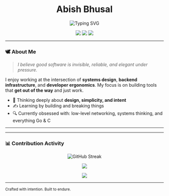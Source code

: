 <h1 align="center" style="border-bottom: none;">Abish Bhusal</h1>
<p align="center">
  <img src="https://readme-typing-svg.herokuapp.com/?center=true&vCenter=true&lines=Builder+of+Quiet+Tools;Lover+of+Low-Level+Craftsmanship;Conscious+of+Code+and+Culture" alt="Typing SVG" />
</p>

<p align="center">
  <a href="https://github.com/abishz17"><img src="https://img.shields.io/badge/GitHub-100000?style=flat&logo=github&logoColor=white" /></a>
  <a href="https://abishbhusal.com.np"><img src="https://img.shields.io/badge/Website-000000?style=flat&logo=About.me&logoColor=white" /></a>
  <a href="mailto:abish.bhusal@gmail.com"><img src="https://img.shields.io/badge/Email-0078D4?style=flat&logo=gmail&logoColor=white" /></a>
</p>

---

### 🕊️ About Me

> *I believe good software is invisible, reliable, and elegant under pressure.*

I enjoy working at the intersection of **systems design**, **backend infrastructure**, and **developer ergonomics**. My focus is on building tools that **get out of the way** and just work.

- 🧠 Thinking deeply about **design, simplicity, and intent**
- ✍️ Learning by building and breaking things
- 🔍 Currently obsessed with: low-level networking, systems thinking, and everything Go & C

---
---

### 📊 Contribution Activity

<p align="center">
  <img src="https://github-readme-streak-stats.herokuapp.com/?user=abishz17&theme=default" alt="GitHub Streak" />
</p>

<p align="center">
  <img src="https://github-readme-activity-graph.vercel.app/graph?username=abishz17&bg_color=ffffff&color=000000&line=000000&point=444444&area=true&hide_border=true" />
</p>

<p align="center">
  <img src="https://github-readme-stats.vercel.app/api?username=abishz17&show_icons=true&hide=stars&theme=default&hide_border=true" />
</p>

---

<sub align="center">Crafted with intention. Built to endure.</sub>
